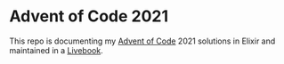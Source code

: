 # Advent of Code 2021

This repo is documenting my [Advent of Code](https://adventofcode.com/) 2021 solutions in Elixir and maintained in a [Livebook](https://livebook.dev/).
